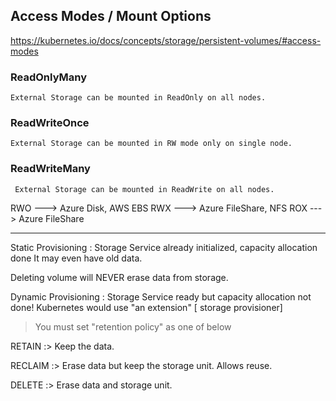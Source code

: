 ## Access Modes / Mount Options

https://kubernetes.io/docs/concepts/storage/persistent-volumes/#access-modes


### ReadOnlyMany 
	External Storage can be mounted in ReadOnly on all nodes.

### ReadWriteOnce 
	External Storage can be mounted in RW mode only	on single node.

### ReadWriteMany 
	 External Storage can be mounted in ReadWrite on all nodes.


RWO ---> Azure Disk, AWS EBS
RWX ---> Azure FileShare, NFS
ROX ---> Azure FileShare

---

Static Provisioning		: Storage Service already initialized, capacity allocation done
It may even have old data.	
									
Deleting volume will NEVER erase data from storage.				
	
		
Dynamic Provisioning   : Storage Service ready but capacity allocation not done!
Kubernetes would use "an extension" [ storage provisioner]
									
> You must set "retention policy" as one of below

RETAIN :> Keep the data.

RECLAIM :> Erase data but keep the storage unit. Allows reuse.

DELETE  :> Erase data and storage unit.